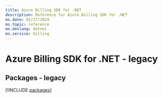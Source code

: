 ```yaml
---
title: Azure Billing SDK for .NET
description: Reference for Azure Billing SDK for .NET
ms.date: 02/27/2024
ms.topic: reference
ms.devlang: dotnet
ms.service: billing
---
```

# Azure Billing SDK for .NET - legacy
## Packages - legacy
[!INCLUDE [packages](billing-index.md)]
